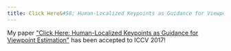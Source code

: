 ```yaml
---
title: Click Here&#58; Human-Localized Keypoints as Guidance for Viewpoint Estimation (ICCV 2017)
---
```

My paper ["Click Here: Human-Localized Keypoints as Guidance for Viewpoint Estimation"](https://arxiv.org/abs/1703.09859) has been accepted to ICCV 2017!
